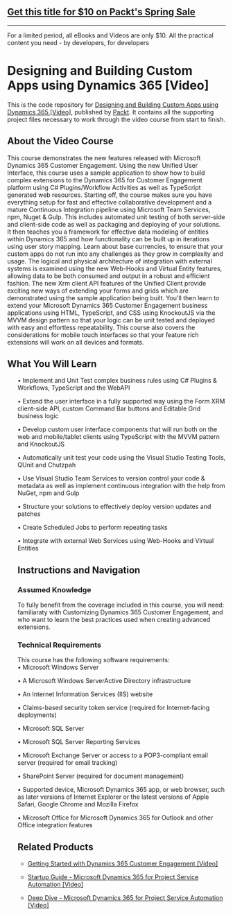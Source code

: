 ## [Get this title for $10 on Packt's Spring Sale](https://www.packt.com/V08349?utm_source=github&utm_medium=packt-github-repo&utm_campaign=spring_10_dollar_2022)
-----
For a limited period, all eBooks and Videos are only $10. All the practical content you need \- by developers, for developers

# Designing and Building Custom Apps using Dynamics 365 [Video]
This is the code repository for [Designing and Building Custom Apps using Dynamics 365 [Video]](https://www.packtpub.com/application-development/design-and-build-custom-app-using-dynamics-365-video?utm_source=github&utm_medium=repository&utm_campaign=9781788390613), published by [Packt](https://www.packtpub.com/?utm_source=github). It contains all the supporting project files necessary to work through the video course from start to finish.
## About the Video Course
This course demonstrates the new features released with Microsoft Dynamics 365 Customer Engagement. Using the new Unified User Interface, this course uses a sample application to show how to build complex extensions to the Dynamics 365 for Customer Engagement platform using C# Plugins/Workflow Activities as well as TypeScript generated web resources. 
Starting off, the course makes sure you have everything setup for fast and effective collaborative development and a mature Continuous Integration pipeline using Microsoft Team Services, npm, Nuget & Gulp. This includes automated unit testing of both server-side and client-side code as well as packaging and deploying of your solutions.
It then teaches you a framework for effective data modeling of entities within Dynamics 365 and how functionality can be built up in iterations using user story mapping. 
Learn about base currencies, to ensure that your custom apps do not run into any challenges as they grow in complexity and usage. The logical and physical architecture of integration with external systems is examined using the new Web-Hooks and Virtual Entity features, allowing data to be both consumed and output in a robust and efficient fashion.
The new Xrm client API features of the Unified Client provide exciting new ways of extending your forms and grids which are demonstrated using the sample application being built. 
You'll then learn to extend your Microsoft Dynamics 365 Customer Engagement business applications using HTML, TypeScript, and CSS using KnockoutJS via the MVVM design pattern so that your logic can be unit tested and deployed with easy and effortless repeatability. This course also covers the considerations for mobile touch interfaces so that your feature rich extensions will work on all devices and formats.



<H2>What You Will Learn</H2>
<DIV class=book-info-will-learn-text>
<UL>
•	Implement and Unit Test complex business rules using C# Plugins & Workflows, TypeScript and the WebAPI
  
•	Extend the user interface in a fully supported way using the Form XRM client-side API, custom Command Bar buttons and Editable Grid business logic

•	Develop custom user interface components that will run both on the web and mobile/tablet clients using TypeScript with the MVVM pattern and KnockoutJS

•	Automatically unit test your code using the Visual Studio Testing Tools, QUnit and Chutzpah

•	Use Visual Studio Team Services to version control your code & metadata as well as implement continuous integration with the help from NuGet, npm and Gulp

•	Structure your solutions to effectively deploy version updates and patches

•	Create Scheduled Jobs to perform repeating tasks

•	Integrate with external Web Services using Web-Hooks and Virtual Entities


## Instructions and Navigation
### Assumed Knowledge
To fully benefit from the coverage included in this course, you will need:<br/>
familiaraty with Customizing Dynamics 365 Customer Engagement, and who want to learn the best practices used when creating advanced extensions.
### Technical Requirements
This course has the following software requirements:<br/>
•	Microsoft Windows Server

•	A Microsoft Windows ServerActive Directory infrastructure

•	An Internet Information Services (IIS) website

•	Claims-based security token service (required for Internet-facing deployments)

•	Microsoft SQL Server

•	Microsoft SQL Server Reporting Services

•	Microsoft Exchange Server or access to a POP3-compliant email server (required for email tracking)

•	SharePoint Server (required for document management)

•	Supported device, Microsoft Dynamics 365 app, or web browser, such as later versions of Internet Explorer or the latest versions of Apple Safari, Google Chrome and Mozilla Firefox

•	Microsoft Office for Microsoft Dynamics 365 for Outlook and other Office integration features



## Related Products
* [Getting Started with Dynamics 365 Customer Engagement [Video]](https://www.packtpub.com/game-development/getting-started-dynamics-365-customer-engagement-video?utm_source=github&utm_medium=repository&utm_campaign=9781788292887)

* [Startup Guide - Microsoft Dynamics 365 for Project Service Automation [Video]](https://www.packtpub.com/business/startup-guide-microsoft-dynamics-365-project-service-automation-video?utm_source=github&utm_medium=repository&utm_campaign=9781788395823)

* [Deep Dive - Microsoft Dynamics 365 for Project Service Automation [Video]](https://www.packtpub.com/business/deep-dive-microsoft-dynamics-365-project-service-automation-video-0?utm_source=github&utm_medium=repository&utm_campaign=9781788398565)


